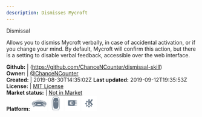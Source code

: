 ```yaml
---
description: Dismisses Mycroft
---
```

Dismissal

Allows you to dismiss Mycroft verbally, in case of accidental activation, or if you change your mind. By default, Mycroft will confirm this action, but there is a setting to disable verbal feedback, accessible over the web interface.

**Github:** | (https://github.com/ChanceNCounter/dismissal-skill)  
**Owner:** | [@ChanceNCounter](https://github.com/ChanceNCounter)  
**Created:** | 2019-08-30T14:35:02Z  **Last updated:** 2019-09-12T19:35:53Z  
**License:** | [MIT License](https://api.github.com/licenses/mit)  
**Market status:** | [Not in Market](https://market.mycroft.ai/skill/)  
**Platform:**   ![](.gitbook/assets/mark-1-icon.png)  ![](.gitbook/assets/mark-2-icon.png)  ![](.gitbook/assets/picroft-icon.png)  ![](.gitbook/assets/kde.png)   
